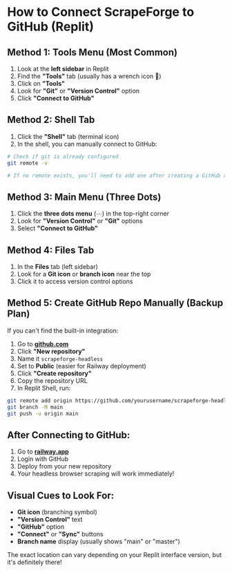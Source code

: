 # How to Connect ScrapeForge to GitHub (Replit)

## Method 1: Tools Menu (Most Common)
1. Look at the **left sidebar** in Replit
2. Find the **"Tools"** tab (usually has a wrench icon 🔧)
3. Click on **"Tools"**
4. Look for **"Git"** or **"Version Control"** option
5. Click **"Connect to GitHub"**

## Method 2: Shell Tab
1. Click the **"Shell"** tab (terminal icon)
2. In the shell, you can manually connect to GitHub:
```bash
# Check if git is already configured
git remote -v

# If no remote exists, you'll need to add one after creating a GitHub repo
```

## Method 3: Main Menu (Three Dots)
1. Click the **three dots menu** (⋯) in the top-right corner
2. Look for **"Version Control"** or **"Git"** options
3. Select **"Connect to GitHub"**

## Method 4: Files Tab
1. In the **Files** tab (left sidebar)
2. Look for a **Git icon** or **branch icon** near the top
3. Click it to access version control options

## Method 5: Create GitHub Repo Manually (Backup Plan)
If you can't find the built-in integration:

1. Go to **[github.com](https://github.com)**
2. Click **"New repository"**
3. Name it `scrapeforge-headless`
4. Set to **Public** (easier for Railway deployment)
5. Click **"Create repository"**
6. Copy the repository URL
7. In Replit Shell, run:
```bash
git remote add origin https://github.com/yourusername/scrapeforge-headless.git
git branch -M main
git push -u origin main
```

## After Connecting to GitHub:
1. Go to **[railway.app](https://railway.app)**
2. Login with GitHub
3. Deploy from your new repository
4. Your headless browser scraping will work immediately!

## Visual Cues to Look For:
- **Git icon** (branching symbol)
- **"Version Control"** text
- **"GitHub"** option
- **"Connect"** or **"Sync"** buttons
- **Branch name** display (usually shows "main" or "master")

The exact location can vary depending on your Replit interface version, but it's definitely there!